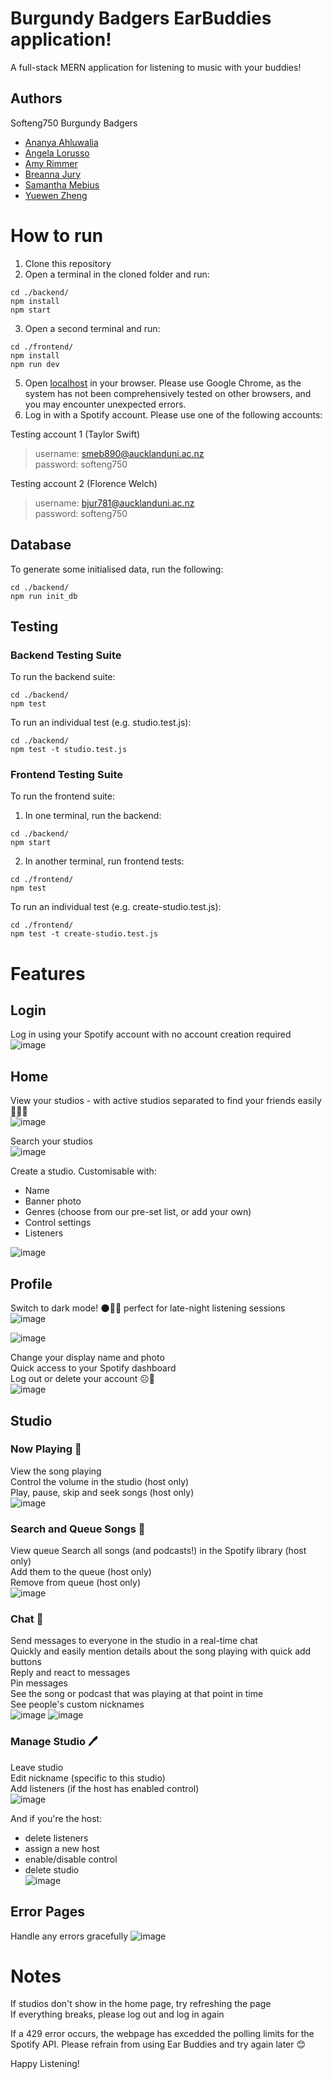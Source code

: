 # Burgundy Badgers EarBuddies application!

A full-stack MERN application for listening to music with your buddies!

## Authors
Softeng750 Burgundy Badgers
- [Ananya Ahluwalia](https://github.com/ananyaahluwalia01)
- [Angela Lorusso](https://github.com/alor903)
- [Amy Rimmer](https://www.github.com/arim402)
- [Breanna Jury](https://github.com/bjur781)
- [Samantha Mebius](https://github.com/samanthamebius)
- [Yuewen Zheng](https://github.com/azhe202)

# How to run
1. Clone this repository 
2. Open a terminal in the cloned folder and run:
``` 
cd ./backend/
npm install 
npm start
```
3. Open a second terminal and run:
```
cd ./frontend/
npm install
npm run dev
```
5. Open [localhost](http://127.0.0.1:5173/) in your browser. Please use Google Chrome, as the system has not been comprehensively tested on other browsers, and you may encounter unexpected errors. 
7. Log in with a Spotify account. Please use one of the following accounts:  

Testing account 1  (Taylor Swift)  

> username: smeb890@aucklanduni.ac.nz  
> password: softeng750  

Testing account 2  (Florence Welch)  

> username: bjur781@aucklanduni.ac.nz  
> password: softeng750  

## Database
To generate some initialised data, run the following:
```
cd ./backend/
npm run init_db
```

## Testing
### Backend Testing Suite
To run the backend suite:
```
cd ./backend/
npm test
```
To run an individual test (e.g. studio.test.js):
``` 
cd ./backend/
npm test -t studio.test.js
```
### Frontend Testing Suite
To run the frontend suite:
1. In one terminal, run the backend:
```
cd ./backend/
npm start
```
2. In another terminal, run frontend tests:
```
cd ./frontend/
npm test
```
To run an individual test (e.g. create-studio.test.js):
``` 
cd ./frontend/
npm test -t create-studio.test.js
```

# Features
## Login
Log in using your Spotify account with no account creation required  
![image](https://github.com/UOA-CS732-SE750-Students-2023/project-group-burgundy-badgers/assets/79810883/8f21a616-534e-401a-b583-5d2e8c1e350b)


## Home
View your studios - with active studios separated to find your friends easily 🧑‍🤝‍🧑  
![image](https://github.com/UOA-CS732-SE750-Students-2023/project-group-burgundy-badgers/assets/79810883/0468cd7d-4204-4e24-9e67-29d11419fda3)  

Search your studios  
![image](https://github.com/UOA-CS732-SE750-Students-2023/project-group-burgundy-badgers/assets/79810883/fb46c77e-b4a5-40fc-a2af-10a275b30203)  

Create a studio. Customisable with:  
- Name
- Banner photo
- Genres (choose from our pre-set list, or add your own)
- Control settings
- Listeners  

![image](https://github.com/UOA-CS732-SE750-Students-2023/project-group-burgundy-badgers/assets/79810883/6e1d4c7f-a819-4cf3-ade9-43be8432773b)


## Profile
Switch to dark mode! 🌑🌃🌠 perfect for late-night listening sessions  
![image](https://github.com/UOA-CS732-SE750-Students-2023/project-group-burgundy-badgers/assets/79784993/89afb879-c010-4be2-a939-3e3c2eb5781e)

![image](https://github.com/UOA-CS732-SE750-Students-2023/project-group-burgundy-badgers/assets/79810883/e0d3f66e-f787-4c6f-9a1c-08403a207a3b)

Change your display name and photo  
Quick access to your Spotify dashboard  
Log out or delete your account ☹️👋  
![image](https://github.com/UOA-CS732-SE750-Students-2023/project-group-burgundy-badgers/assets/79810883/81abec40-b188-4177-9497-d8aaed9946d4)


## Studio
### Now Playing 🎵
View the song playing  
Control the volume in the studio (host only)  
Play, pause, skip and seek songs (host only)  
![image](https://github.com/UOA-CS732-SE750-Students-2023/project-group-burgundy-badgers/assets/79810883/92f958f7-fc07-40b4-b48f-bf2a117f194d)


### Search and Queue Songs 🎼
View queue
Search all songs (and podcasts!) in the Spotify library (host only)  
Add them to the queue (host only)  
Remove from queue (host only)  
![image](https://github.com/UOA-CS732-SE750-Students-2023/project-group-burgundy-badgers/assets/79810883/7db95d2c-5001-4b2e-8d38-4bdaeeb8afd9)


### Chat 💬
Send messages to everyone in the studio in a real-time chat  
Quickly and easily mention details about the song playing with quick add buttons  
Reply and react to messages  
Pin messages  
See the song or podcast that was playing at that point in time  
See people's custom nicknames  
![image](https://github.com/UOA-CS732-SE750-Students-2023/project-group-burgundy-badgers/assets/79810883/d3bf4815-70de-4817-9442-d66f15bddf99)
![image](https://github.com/UOA-CS732-SE750-Students-2023/project-group-burgundy-badgers/assets/79810883/4bcfcbbb-9e97-4edd-8a4c-a96c16051c10)


### Manage Studio 🖊️
Leave studio  
Edit nickname (specific to this studio)  
Add listeners (if the host has enabled control)  
![image](https://github.com/UOA-CS732-SE750-Students-2023/project-group-burgundy-badgers/assets/79810883/023798b0-b83c-4cd0-8318-91442c4d13fb)

And if you're the host:
- delete listeners
- assign a new host
- enable/disable control
- delete studio  
![image](https://github.com/UOA-CS732-SE750-Students-2023/project-group-burgundy-badgers/assets/79810883/f69adfa5-e130-48b9-acea-a6a35234418b)

## Error Pages
Handle any errors gracefully
![image](https://github.com/UOA-CS732-SE750-Students-2023/project-group-burgundy-badgers/assets/79810883/1336b2ec-57b4-4a7e-94eb-f687068e7bbc)

# Notes
If studios don't show in the home page, try refreshing the page  
If everything breaks, please log out and log in again

If a 429 error occurs, the webpage has excedded the polling limits for the Spotify API. Please refrain from using Ear Buddies and try again later 😊

Happy Listening!
